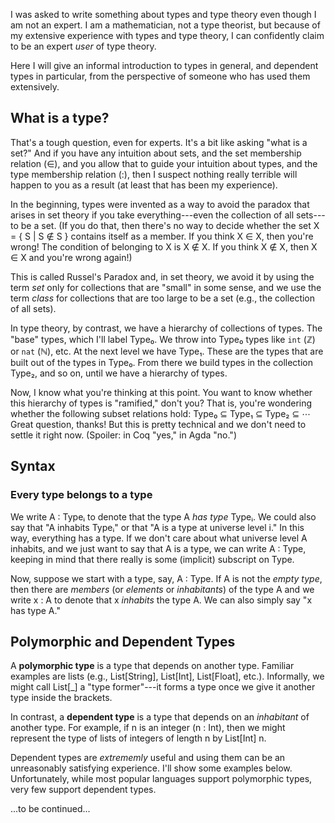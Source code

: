 I was asked to write something about types and type theory even though I am not
an expert. I am a mathematician, not a type theorist, but because of my
extensive experience with types and type theory, I can confidently claim to be
an expert *user* of type theory.

Here I will give an informal introduction to types in general, and dependent types
in particular, from the perspective of someone who has used them extensively.

## What is a type?

That's a tough question, even for experts. It's a bit like asking "what is a
set?"  And if you have any intuition about sets, and the set membership relation (∈),
and you allow that to guide your intuition about types, and the type
membership relation (:), then I suspect nothing really terrible will happen to
you as a result (at least that has been my experience).

In the beginning, types were invented as a way to avoid the paradox that arises
in set theory if you take everything---even the collection of all sets---to be
a set.  (If you do that, then there's no way to decide whether the
set X = { S | S ∉ S } contains itself as a member.  If you think X ∈ X, then you're wrong!
The condition of belonging to X is X ∉ X. If you think X ∉ X, then X ∈ X
and you're wrong again!)

This is called Russel's Paradox and, in set theory, we avoid it by using the
term *set* only for collections that are "small" in some sense, and we use the
term *class* for collections that are too large to be a set (e.g., the
collection of all sets).

In type theory, by contrast, we have a hierarchy of collections of types.
The "base" types, which I'll label Type₀.  We throw into Type₀ types like `int`
(ℤ) or `nat` (ℕ), etc.  At the next level we have Type₁.  These are the types
that are built out of the types in Type₀.  From there we build types in the
collection Type₂, and so on, until we have a hierarchy of types.

Now, I know what you're thinking at this point.  You want to know whether this
hierarchy of types is "ramified," don't you?  That is, you're wondering whether
the following subset relations hold: Type₀ ⊆ Type₁ ⊆ Type₂ ⊆ ⋯  Great question,
thanks! But this is pretty technical and we don't need to settle it right now.
(Spoiler: in Coq "yes," in Agda "no.") 

## Syntax

### Every type belongs to a type

We write A : Typeᵢ to denote that the type A *has type* Typeᵢ.  We could also
say that "A inhabits Typeᵢ" or that "A is a type at universe level i."  In this
way, everything has a type. If we don't care about what universe level A
inhabits, and we just want to say that A is a type, we can write A : Type,
keeping in mind that there really is some (implicit) subscript on Type.

Now, suppose we start with a type, say, A : Type.  If A is not the *empty type*, then
there are *members* (or *elements* or *inhabitants*) of the type A and we write
x : A to denote that x *inhabits* the type A. We can also simply say "x has type A."

## Polymorphic and Dependent Types

A **polymorphic type** is a type that depends on another type.  Familiar examples
are lists (e.g., List[String], List[Int], List[Float], etc.).  Informally, we
might call List[_] a "type former"---it forms a type once we give it another
type inside the brackets.

In contrast, a **dependent type** is a type that depends on an *inhabitant* of
another type.  For example, if n is an integer (n : Int), then we might
represent the type of lists of integers of length n by List[Int] n.

Dependent types are *extrememly* useful and using them can be an unreasonably
satisfying experience. I'll show some examples below.  Unfortunately, while most
popular languages support polymorphic types, very few support dependent types.

...to be continued...

